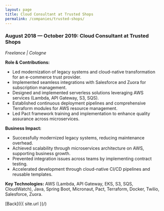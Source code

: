 ```yaml
---
layout: page
title: Cloud Consultant at Trusted Shops
permalink: /companies/trusted-shops/
---
```


### August 2018 — October 2019: Cloud Consultant at Trusted Shops

*Freelance \| Cologne*

**Role & Contributions:**

- Led modernization of legacy systems and cloud-native transformation for an e-commerce trust
  provider.
- Implemented seamless integrations with Salesforce and Zuora for subscription management.
- Designed and implemented serverless solutions leveraging AWS services (Lambda, API Gateway, S3,
  SQS).
- Established continuous deployment pipelines and comprehensive Terraform modules for AWS resource
  management.
- Led Pact framework training and implementation to enhance quality assurance across microservices.

**Business Impact:**

- Successfully modernized legacy systems, reducing maintenance overhead.
- Achieved scalability through microservices architecture on AWS, supporting business growth.
- Prevented integration issues across teams by implementing contract testing.
- Accelerated development through cloud-native CI/CD pipelines and reusable templates.

**Key Technologies:**
AWS (Lambda, API Gateway, EKS, S3, SQS, CloudWatch), Java, Spring Boot, Micronaut, Pact, Terraform,
Docker, Twilio, Salesforce, Zuora.

[Back]({{ site.url }}/)
